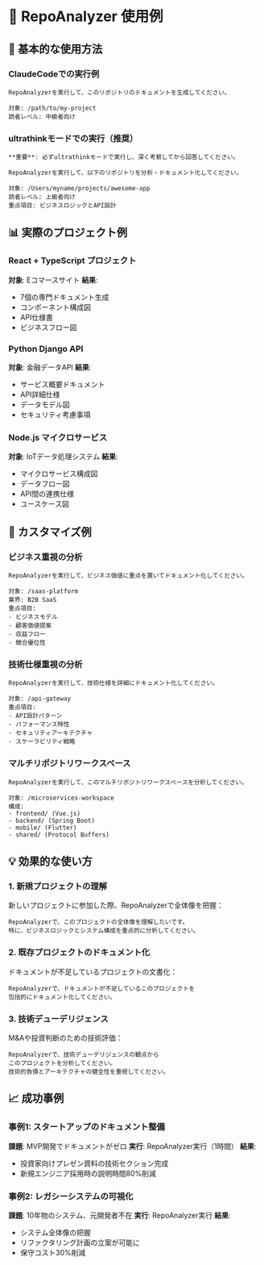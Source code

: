 # 🎯 RepoAnalyzer 使用例

## 🚀 基本的な使用方法

### ClaudeCodeでの実行例
```
RepoAnalyzerを実行して、このリポジトリのドキュメントを生成してください。

対象: /path/to/my-project
読者レベル: 中級者向け
```

### ultrathinkモードでの実行（推奨）
```
**重要**: 必ずultrathinkモードで実行し、深く考察してから回答してください。

RepoAnalyzerを実行して、以下のリポジトリを分析・ドキュメント化してください。

対象: /Users/myname/projects/awesome-app
読者レベル: 上級者向け
重点項目: ビジネスロジックとAPI設計
```

## 📊 実際のプロジェクト例

### React + TypeScript プロジェクト
**対象**: Eコマースサイト
**結果**: 
- 7個の専門ドキュメント生成
- コンポーネント構成図
- API仕様書
- ビジネスフロー図

### Python Django API
**対象**: 金融データAPI
**結果**:
- サービス概要ドキュメント
- API詳細仕様
- データモデル図
- セキュリティ考慮事項

### Node.js マイクロサービス
**対象**: IoTデータ処理システム
**結果**:
- マイクロサービス構成図
- データフロー図
- API間の連携仕様
- ユースケース図

## 🎯 カスタマイズ例

### ビジネス重視の分析
```
RepoAnalyzerを実行して、ビジネス価値に重点を置いてドキュメント化してください。

対象: /saas-platform
業界: B2B SaaS
重点項目:
- ビジネスモデル
- 顧客価値提案
- 収益フロー
- 競合優位性
```

### 技術仕様重視の分析
```
RepoAnalyzerを実行して、技術仕様を詳細にドキュメント化してください。

対象: /api-gateway
重点項目:
- API設計パターン
- パフォーマンス特性
- セキュリティアーキテクチャ
- スケーラビリティ戦略
```

### マルチリポジトリワークスペース
```
RepoAnalyzerを実行して、このマルチリポジトリワークスペースを分析してください。

対象: /microservices-workspace
構成:
- frontend/ (Vue.js)
- backend/ (Spring Boot)
- mobile/ (Flutter)
- shared/ (Protocol Buffers)
```

## 💡 効果的な使い方

### 1. 新規プロジェクトの理解
新しいプロジェクトに参加した際、RepoAnalyzerで全体像を把握：
```
RepoAnalyzerで、このプロジェクトの全体像を理解したいです。
特に、ビジネスロジックとシステム構成を重点的に分析してください。
```

### 2. 既存プロジェクトのドキュメント化
ドキュメントが不足しているプロジェクトの文書化：
```
RepoAnalyzerで、ドキュメントが不足しているこのプロジェクトを
包括的にドキュメント化してください。
```

### 3. 技術デューデリジェンス
M&Aや投資判断のための技術評価：
```
RepoAnalyzerで、技術デューデリジェンスの観点から
このプロジェクトを分析してください。
技術的負債とアーキテクチャの健全性を重視してください。
```

## 📈 成功事例

### 事例1: スタートアップのドキュメント整備
**課題**: MVP開発でドキュメントがゼロ
**実行**: RepoAnalyzer実行（1時間）
**結果**: 
- 投資家向けプレゼン資料の技術セクション完成
- 新規エンジニア採用時の説明時間80%削減

### 事例2: レガシーシステムの可視化
**課題**: 10年物のシステム、元開発者不在
**実行**: RepoAnalyzer実行
**結果**:
- システム全体像の把握
- リファクタリング計画の立案が可能に
- 保守コスト30%削減